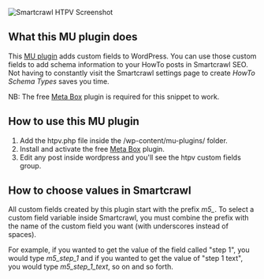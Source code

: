 ﻿![Smartcrawl HTPV Screenshot](https://prosites.link/wp-content/uploads/2022/03/HTPV-Design-4.png)
 
 ## What this MU plugin does
This [MU plugin](https://wordpress.org/support/article/must-use-plugins/) adds custom fields to WordPress. You can use those custom fields to add schema information to your HowTo posts in Smartcrawl SEO. Not having to constantly visit the Smartcrawl settings page to create *HowTo Schema Types* saves you time.

NB: The free [Meta Box](https://wordpress.org/plugins/meta-box/) plugin is required for this snippet to work.

## How to use this MU plugin

1. Add the htpv.php file inside the /wp-content/mu-plugins/ folder.
2. Install and activate the free [Meta Box](https://wordpress.org/plugins/meta-box/) plugin.
3. Edit any post inside wordpress and you'll see the htpv custom fields group.

## How to choose values in Smartcrawl
All custom fields created by this plugin start with the prefix *m5_*. To select a custom field variable inside Smartcrawl, you must combine the prefix with the name of the custom field you want (with underscores instead of spaces).

For example, if you wanted to get the value of the field called "step 1", you would type *m5_step_1* and if you wanted to get the value of "step 1 text", you would type *m5_step_1_text*, so on and so forth.
